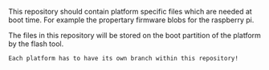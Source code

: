 This repository should contain platform specific files which are needed at boot time. For example the propertary firmware blobs for the raspberry pi.

The files in this repository will be stored on the boot partition of the platform by the flash tool.

```
Each platform has to have its own branch within this repository!
```
